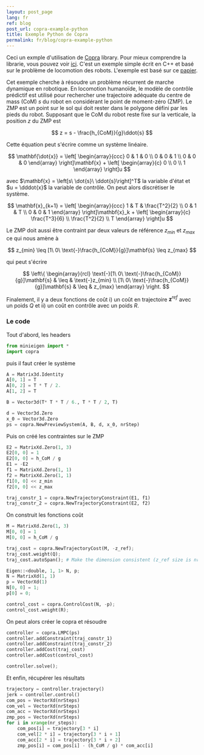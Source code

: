 ```yaml
---
layout: post_page
lang: fr
ref: blog
post_url: copra-example-python
title: Exemple Python de Copra
permalink: fr/blog/copra-example-python
---
```


Ceci un exmple d'utilisation de [Copra](https://github.com/vsamy/Copra) library.
Pour mieux comprendre la librarie, vous pouvez voir [ici]({{site.url}}/en/git-repository/copra).
C'est un exemple simple écrit en C++ et basé sur le problème de locomotion des robots.
L'exemple est basé sur ce [papier](https://hal.inria.fr/inria-00390462/document).
<!--more-->

Cet exemple cherche à résoudre un problème récurrent de marche dynamique en robotique.
En locomotion humanoïde, le modèle de contrôle prédictif est utilisé pour rechercher une trajectoire adéquate du centre de mass (CoM) $s$ du robot en considérant le point de moment-zéro (ZMP). 
Le ZMP est un point sur le sol qui doit rester dans le polygone défini par les pieds du robot.
Supposant que le CoM du robot reste fixe sur la verticale, la position $z$ du ZMP est

$$
    z = s - \frac{h_{CoM}}{g}\ddot{s}
$$

Cette équation peut s'écrire comme un système linéaire.

$$
    \mathbf{\dot{x}} = 
    \left[
        \begin{array}{ccc}
            0 & 1 & 0 \\
            0 & 0 & 1 \\
            0 & 0 & 0
        \end{array}
    \right]\mathbf{x} +
    \left[
        \begin{array}{c}
            0 \\
            0 \\
            1
        \end{array}
    \right]u
$$

avec $\mathbf{x} = \left[s\ \dot{s}\ \ddot{s}\right]^T$ la variable d'état
et $u = \dddot{x}$ la variable de contrôle.
On peut alors discrétiser le système.

$$
    \mathbf{x}_{k+1} = 
    \left[
        \begin{array}{ccc}
            1 & T & \frac{T^2}{2} \\
            0 & 1 & T \\
            0 & 0 & 1
        \end{array}
    \right]\mathbf{x}_k +
    \left[
        \begin{array}{c}
            \frac{T^3}{6} \\
            \frac{T^2}{2} \\
            T
        \end{array}
    \right]u
$$

Le ZMP doit aussi être contraint par deux valeurs de référence $z_{min}$ et $z_{max}$
ce qui nous amène à

$$
    z_{min} \leq [1\ 0\ \text{-}\frac{h_{CoM}}{g}]\mathbf{s} \leq z_{max}
$$

qui peut s'écrire

$$
    \left\{
        \begin{array}{rcl}
            \text{-}[1\ 0\ \text{-}\frac{h_{CoM}}{g}]\mathbf{s} & \leq & \text{-}z_{min} \\
            [1\ 0\ \text{-}\frac{h_{CoM}}{g}]\mathbf{s}  & \leq & z_{max}
        \end{array}
    \right.
$$

Finalement, il y a deux fonctions de coût i) un coût en trajectoire $\mathbf{z}^{ref}$ avec un poids $Q$ et ii) un coût en contrôle avec un poids $R$.

### Le code
Tout d'abord, les headers

```python
from minieigen import *
import copra
```

puis il faut créer le système

```python
A = Matrix3d.Identity
A[0, 1] = T
A[0, 2] = T * T / 2.
A[1, 2] = T

B = Vector3d(T* T * T / 6., T * T / 2, T)

d = Vector3d.Zero
x_0 = Vector3d.Zero
ps = copra.NewPreviewSystem(A, B, d, x_0, nrStep)
```

Puis on créé les contraintes sur le ZMP

```python
E2 = MatrixXd.Zero(1, 3)
E2[0, 0] = 1
E2[0, 0] = h_CoM / g
E1 = -E2
f1 = MatrixXd.Zero(1, 1)
f2 = MatrixXd.Zero(1, 1)
f1[0, 0] << z_min 
f2[0, 0] << z_max

traj_constr_1 = copra.NewTrajectoryConstraint(E1, f1)
traj_constr_2 = copra.NewTrajectoryConstraint(E2, f2)
```

On construit les fonctions coût

```python
M = MatrixXd.Zero(1, 3)
M[0, 0] = 1
M[0, 0] = h_CoM / g

traj_cost = copra.NewTrajectoryCost(M, -z_ref);
traj_cost.weight(Q);
traj_cost.autoSpan(); # Make the dimension consistent (z_ref size is nrSteps)

Eigen::<double, 1, 1> N, p;
N = MatrixXd(1, 1)
p = VectorXd(1)
N[0, 0] = 1;
p[0] = 0;

control_cost = copra.ControlCost(N, -p);
control_cost.weight(R);
```

On peut alors créer le copra et résoudre

```python
controller = copra.LMPC(ps)
controller.addConstraint(traj_constr_1)
controller.addConstraint(traj_constr_2)
controller.addCost(traj_cost)
controller.addCost(control_cost)

controller.solve();
```

Et enfin, récupérer les résultats

```python
trajectory = controller.trajectory()
jerk = controller.control()
com_pos = VectorXd(nrSteps)
com_vel = VectorXd(nrSteps)
com_acc = VectorXd(nrSteps)
zmp_pos = VectorXd(nrSteps)
for i in xrange(nr_steps):
    com_pos[i] = trajectory[3 * i]
    com_vel[2 * i] = trajectory[3 * i + 1]
    com_acc[2 * i] = trajectory[3 * i + 2]
    zmp_pos[i] = com_pos[i] - (h_CoM / g) * com_acc[i]
```
